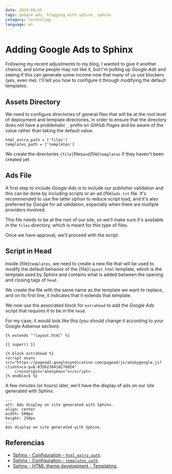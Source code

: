 ```yaml
---
date: 2024-09-25
tags: google ads, blogging with sphinx, sphinx
category: technology
language: en
---
```


# Adding Google Ads to Sphinx

Following my recent adjustments to my blog, I wanted to give it another chance,
and some people may not like it, but I'm putting up _Google Ads_ and seeing if
this can generate some income now that many of us use blockers (yes, even me).
I'll tell you how to configure it through modifying the default templates.

## Assets Directory

We need to configure directories of general files that will be at the root level
of deployment and template directories, in order to ensure that the directory
does not have a problematic `_` prefix on _GitHub Pages_ and be aware of the
value rather than taking the default value.

```{code} python
html_extra_path = ['files']
templates_path = ['templates']
```

We create the directories `{file}`files`and`{file}`templates` if they haven't
been created yet.

## Ads File

A first step to include _Google Ads_ is to include our publisher validation and
this can be done by including scripts or an ad {file}`ads.txt` file. It's
recommended to use the latter option to reduce script load, and it's also
preferred by Google for ad validation, especially when there are multiple
providers involved.

This file needs to be at the root of our site, so we'll make sure it's available
in the `files` directory, which is meant for this type of files.

Once we have approval, we'll proceed with the script.

## Script in Head

Inside {file}`templates`, we need to create a new file that will be used to
modify the default behavior of the {file}`layout.html` template, which is the
template used by _Sphinx_ and contains what is added between the opening and
closing tags of `head`.

We create the file with the same name as the template we want to replace, and on
its first line, it indicates that it extends that template.

We now use the associated block for `extrahead` to add the _Google Ads_ script
that requires it to be in the `head`.

For my case, it would look like this (you should change it according to your
Google Adsense section).

```{code} html
{% extends "!layout.html" %}

{{ super() }}

{% block extrahead %}
<script async src="https://pagead2.googlesyndication.com/pagead/js/adsbygoogle.js?client=ca-pub-0356238418278924"
    crossorigin="anonymous"></script>
{% endblock %}
```

A few minutes (or hours) later, we'll have the display of ads on our site
generated with Sphinx.

```{figure} /images/agregar-google-ads-en-sphinx/ads-en-sphinx.png
---
alt: Ads display on site generated with Sphinx.
align: center
width: 500px
height: 250px
---
Ads display on site generated with Sphinx.
```

## Referencias

- [Sphinx - Configuration - `html_extra_path`](https://www.sphinx-doc.org/en/master/usage/configuration.html#confval-html_extra_path).
- [Sphinx - Configuration - `templates_path`](https://www.sphinx-doc.org/en/master/usage/configuration.html#confval-templates_path).
- [Sphinx - HTML theme development - Templating](https://www.sphinx-doc.org/en/master/development/html_themes/templating.html).

